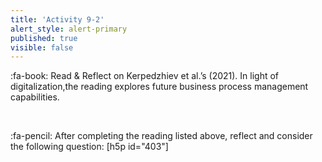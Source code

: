 ```yaml
---
title: 'Activity 9-2'
alert_style: alert-primary
published: true
visible: false
---
```


:fa-book: Read & Reflect on Kerpedzhiev et al.’s (2021). In light of digitalization,the reading explores future business process management capabilities.

&nbsp;

:fa-pencil: After completing the reading listed above, reflect and consider the following question:
[h5p id="403"]
